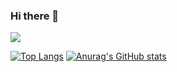 ### Hi there 👋

<!--
**soni6/soni6** is a ✨ _special_ ✨ repository because its `README.md` (this file) appears on your GitHub profile.

Here are some ideas to get you started:

- 🔭 I’m currently working on ...
- 🌱 I’m currently learning ...
- 👯 I’m looking to collaborate on ...
- 🤔 I’m looking for help with ...
- 💬 Ask me about ...
- 📫 How to reach me: ...
- 😄 Pronouns: ...
- ⚡ Fun fact: ...
-->

![](https://github-profile-summary-cards.vercel.app/api/cards/profile-details?username=soni6&theme=default)

[![Top Langs](https://github-readme-stats.vercel.app/api/top-langs/?username=soni6&layout=compact)](https://github.com/soni6/github-readme-stats)
[![Anurag's GitHub stats](https://github-readme-stats.vercel.app/api?username=soni6&show_icons=true)](https://github.com/anuraghazra/github-readme-stats)
